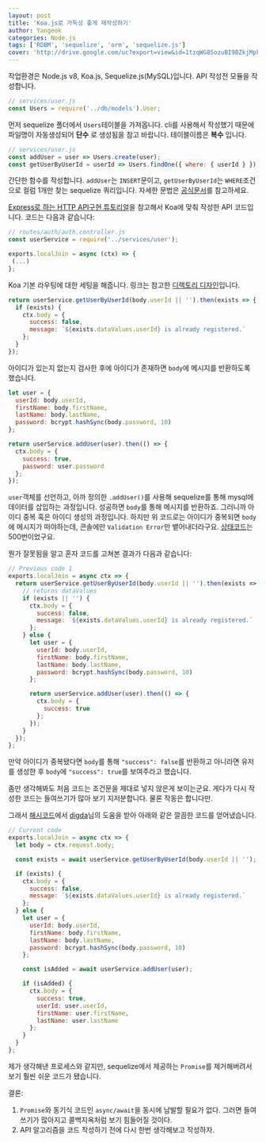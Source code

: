 ```yaml
---
layout: post
title: 'Koa.js로 가독성 좋게 재작성하기'
author: Yangeok
categories: Node.js
tags: ['RDBM', 'sequelize', 'orm', 'sequelize.js']
cover: 'http://drive.google.com/uc?export=view&id=1tzqWG8SozuBI9BZkjMpkLxG-T84MbHt2'
---
```


작업환경은 Node.js v8, Koa.js, Sequelize.js(MySQL)입니다. API 작성전 모듈을 작성합니다.

```js
// services/user.js
const Users = require('../db/models').User;
```

먼저 sequelize 폴더에서 `Users`테이블을 가져옵니다. cli를 사용해서 작성했기 때문에 파일명이 자동생성되어 **단수** 로 생성됨을 참고 바랍니다. 테이블이름은 **복수** 입니다.

```js
// services/user.js
const addUser = user => Users.create(user);
const getUserByUserId = userId => Users.findOne({ where: { userId } });
```

간단한 함수를 작성합니다. `addUser`는 `INSERT`문이고, `getUserByUserId`는 `WHERE`조건으로 컬럼 1개만 찾는 sequelize 쿼리입니다. 자세한 문법은 [공식문서](http://docs.sequelizejs.com/)를 참고하세요.

[Express로 하는 HTTP API구현 튜토리얼](https://dev.to/vitaliikulyk/how-to-initialize-multilayer-nodejs-restful-api-with-jwt-auth-and-postgresql-in-3-steps--c8c)을 참고해서 Koa에 맞춰 작성한 API 코드입니다. 코드는 다음과 같습니다:

```js
// routes/auth/auth.controller.js
const userService = require('../services/user');

exports.localJoin = async (ctx) => {
 (...)
};
```

Koa 기본 라우팅에 대한 세팅을 해줍니다. 링크는 참고한 [디렉토리 디자인](https://github.com/vlpt-playground/heurm/tree/master/heurm-server/src/api)입니다.

```js
return userService.getUserByUserId(body.userId || '').then(exists => {
  if (exists) {
    ctx.body = {
      success: false,
      message: `${exists.dataValues.userId} is already registered.`
    };
  }
});
```

아이디가 있는지 없는지 검사한 후에 아이디가 존재하면 `body`에 메시지를 반환하도록 했습니다.

```js
let user = {
  userId: body.userId,
  firstName: body.firstName,
  lastName: body.lastName,
  password: bcrypt.hashSync(body.password, 10)
};

return userService.addUser(user).then(() => {
  ctx.body = {
    success: true,
    password: user.password
  };
});
```

`user`객체를 선언하고, 아까 정의한 `.addUser()`를 사용해 sequelize를 통해 mysql에 데이터를 삽입하는 과정입니다. 성공하면 `body`를 통해 메시지를 반환하죠. 그러니까 아이디 중복 혹은 아이디 생성의 과정입니다. 하지만 위 코드로는 아이디가 중복되면 `body`에 메시지가 떠야하는데, 콘솔에만 `Validation Error`만 뱉어내더라구요. [상태코드](https://ko.wikipedia.org/wiki/HTTP_%EC%83%81%ED%83%9C_%EC%BD%94%EB%93%9C)는 500번이었구요.

뭔가 잘못됨을 알고 혼자 코드를 고쳐본 결과가 다음과 같습니다:

```js
// Previous code 1
exports.localJoin = async ctx => {
  return userService.getUserByUserId(body.userId || '').then(exists => {
    // returns dataValues
    if (exists || '') {
      ctx.body = {
        success: false,
        message: `${exists.dataValues.userId} is already registered.`
      };
    } else {
      let user = {
        userId: body.userId,
        firstName: body.firstName,
        lastName: body.lastName,
        password: bcrypt.hashSync(body.password, 10)
      };

      return userService.addUser(user).then(() => {
        ctx.body = {
          success: true
        };
      });
    }
  });
};
```

만약 아이디가 중복됐다면 `body`를 통해 `"success": false`를 반환하고 아니라면 유저를 생성한 후 `body`에 `"success": true`를 보여주라고 했습니다.

좀만 생각해봐도 처음 코드는 조건문을 제대로 넣지 않은게 보이는군요. 게다가 다시 작성한 코드는 들여쓰기가 많아 보기 지저분합니다. 물론 작동은 합니다만.

그래서 [해시코드](https://hashcode.co.kr/)에서 [digda](https://hashcode.co.kr/users/58611/digda)님의 도움을 받아 아래와 같은 깔끔한 코드를 얻어냈습니다.

```js
// Current code
exports.localJoin = async ctx => {
  let body = ctx.request.body;

  const exists = await userService.getUserByUserId(body.userId || '');

  if (exists) {
    ctx.body = {
      success: false,
      message: `${exists.dataValues.userId} is already registered.`
    };
  } else {
    let user = {
      userId: body.userId,
      firstName: body.firstName,
      lastName: body.lastName,
      password: bcrypt.hashSync(body.password, 10)
    };

    const isAdded = await userService.addUser(user);

    if (isAdded) {
      ctx.body = {
        success: true,
        userId: user.userId,
        firstName: user.firstName,
        lastName: user.lastName
      };
    }
  }
};
```

제가 생각해낸 프로세스와 같지만, sequelize에서 제공하는 `Promise`를 제거해버려서 보기 훨씬 쉬운 코드가 됐습니다.

결론:

1.  `Promise`와 동기식 코드인 `async/await`을 동시에 남발할 필요가 없다. 그러면 들여쓰기가 많아지고 콜백지옥처럼 보기 힘들어질 것이다.
2.  API 알고리즘을 코드 작성하기 전에 다시 한번 생각해보고 작성하자.
